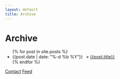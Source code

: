 ```yaml
---
layout: default
title: Archive
---
```

<div class="archive">
	<h1>Archive</h1>
	<ul>
	    {% for post in site.posts %}
			<li>
				<span>
					{{post.date | date: "%-d %b %Y"}} &nbsp;
				</span> 
				&raquo;
				<a href="{{ post.url }}">{{post.title}}</a>
			</li>
    	{% endfor %}
   	</ul>
</div>

<footer>
	<p class="nav">
		<span class="left">
			<a href="/contact.html">Contact</a>
		</span>
		<span class="right">
			<a href="/feed.xml">Feed</a>
		</span>
	</p>
</footer>
